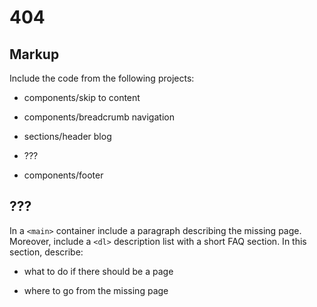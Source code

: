 # 404

## Markup

Include the code from the following projects:

- components/skip to content

- components/breadcrumb navigation

- sections/header blog

- ???

- components/footer

## ???

In a `<main>` container include a paragraph describing the missing page. Moreover, include a `<dl>` description list with a short FAQ section. In this section, describe:

- what to do if there should be a page

- where to go from the missing page
